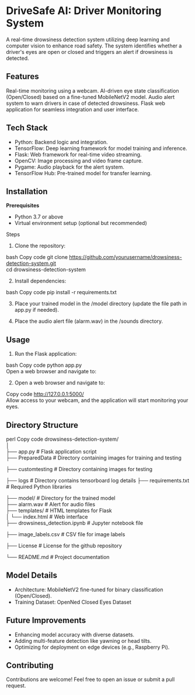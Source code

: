 # DriveSafe AI: Driver Monitoring System

A real-time drowsiness detection system utilizing deep learning and computer vision to enhance road safety. The system identifies whether a driver's eyes are open or closed and triggers an alert if drowsiness is detected.

## Features

Real-time monitoring using a webcam.
AI-driven eye state classification (Open/Closed) based on a fine-tuned MobileNetV2 model.
Audio alert system to warn drivers in case of detected drowsiness.
Flask web application for seamless integration and user interface.

## Tech Stack

* Python: Backend logic and integration.
* TensorFlow: Deep learning framework for model training and inference.
* Flask: Web framework for real-time video streaming.
* OpenCV: Image processing and video frame capture.
* Pygame: Audio playback for the alert system.
* TensorFlow Hub: Pre-trained model for transfer learning.

## Installation

**Prerequisites**

* Python 3.7 or above
* Virtual environment setup (optional but recommended)

Steps

1. Clone the repository:

bash
Copy code
git clone https://github.com/yourusername/drowsiness-detection-system.git  
cd drowsiness-detection-system  

2. Install dependencies:

bash
Copy code
pip install -r requirements.txt  

3. Place your trained model in the /model directory (update the file path in app.py if needed).

4. Place the audio alert file (alarm.wav) in the /sounds directory.

## Usage

1. Run the Flask application:

bash
Copy code
python app.py  
Open a web browser and navigate to:

2. Open a web browser and navigate to:

Copy code
http://127.0.0.1:5000/  
Allow access to your webcam, and the application will start monitoring your eyes.

## Directory Structure

perl
Copy code
drowsiness-detection-system/  
│  
├── app.py                     # Flask application script  
├── PreparedData               # Directory containing images for training and testing

├── customtesting              # Directory containing images for testing

├── logs                       # Directory contains tensorboard log details
├── requirements.txt           # Required Python libraries

├── model/                     # Directory for the trained model  
├── alarm.wav                  # Alert for audio files  
├── templates/                 # HTML templates for Flask  
│   └── index.html             # Web interface  
├── drowsiness_detection.ipynb # Jupyter notebook file

├── image_labels.csv           # CSV file for image labels

├── License                    # License for the github repository  

└── README.md                  # Project documentation  

## Model Details

* Architecture: MobileNetV2 fine-tuned for binary classification (Open/Closed).
* Training Dataset: OpenNed Closed Eyes Dataset

## Future Improvements

* Enhancing model accuracy with diverse datasets.
* Adding multi-feature detection like yawning or head tilts.
* Optimizing for deployment on edge devices (e.g., Raspberry Pi).

## Contributing
Contributions are welcome! Feel free to open an issue or submit a pull request.

